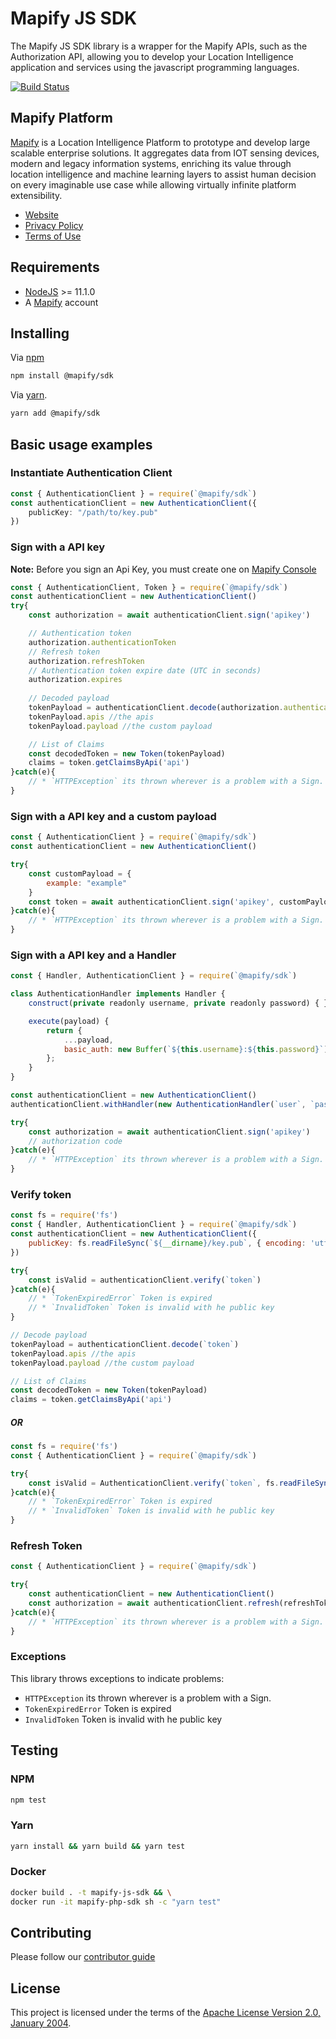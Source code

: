 # Mapify JS SDK

The Mapify JS SDK library is a wrapper for the Mapify APIs, such as the Authorization API, allowing you to develop your Location Intelligence application and services using the javascript programming languages.

[![Build Status](https://builder.mapify.ai/buildStatus/icon?job=mapify-js-sdk)]()

## Mapify Platform

[Mapify](https://www.mapify.ai/) is a Location Intelligence Platform to prototype and develop large scalable enterprise solutions. It aggregates data from IOT sensing devices, modern and legacy information systems, enriching its value through location intelligence and machine learning layers to assist human decision on every imaginable use case while allowing virtually infinite platform extensibility.

* [Website](https://www.mapify.ai/)
* [Privacy Policy](https://www.mapify.ai/privacy/)
* [Terms of Use](https://www.mapify.ai/terms/)

## Requirements

* [NodeJS](https://nodejs.org/) >= 11.1.0
* A [Mapify](https://www.mapify.ai/) account

## Installing

Via [npm](https://www.npmjs.com/)
```bash
npm install @mapify/sdk
```

Via [yarn](https://yarnpkg.com/).
```bash
yarn add @mapify/sdk
```

## Basic usage examples

### Instantiate Authentication Client

```typescript
const { AuthenticationClient } = require(`@mapify/sdk`)
const authenticationClient = new AuthenticationClient({
    publicKey: "/path/to/key.pub"
})
```

### Sign with a API key

**Note:** Before you sign an Api Key, you must create one on [Mapify Console](https://console.mapify.ai/)

```js
const { AuthenticationClient, Token } = require(`@mapify/sdk`)
const authenticationClient = new AuthenticationClient()
try{
    const authorization = await authenticationClient.sign('apikey')

    // Authentication token
    authorization.authenticationToken
    // Refresh token
    authorization.refreshToken
    // Authentication token expire date (UTC in seconds)
    authorization.expires
    
    // Decoded payload
    tokenPayload = authenticationClient.decode(authorization.authenticationToken)
    tokenPayload.apis //the apis
    tokenPayload.payload //the custom payload

    // List of Claims
    const decodedToken = new Token(tokenPayload)
    claims = token.getClaimsByApi('api')
}catch(e){
    // * `HTTPException` its thrown wherever is a problem with a Sign.
}
```

### Sign with a API key and a custom payload

```js
const { AuthenticationClient } = require(`@mapify/sdk`)
const authenticationClient = new AuthenticationClient()

try{
    const customPayload = {
        example: "example"
    }
    const token = await authenticationClient.sign('apikey', customPayload)
}catch(e){
    // * `HTTPException` its thrown wherever is a problem with a Sign.
}
```

### Sign with a API key and a Handler

```js
const { Handler, AuthenticationClient } = require(`@mapify/sdk`)

class AuthenticationHandler implements Handler {
    construct(private readonly username, private readonly password) { }

    execute(payload) {
        return { 
            ...payload, 
            basic_auth: new Buffer(`${this.username}:${this.password}`).toString('base64') 
        };
    }
}

const authenticationClient = new AuthenticationClient()
authenticationClient.withHandler(new AuthenticationHandler(`user`, `password`))

try{
    const authorization = await authenticationClient.sign('apikey')
    // authorization code
}catch(e){
    // * `HTTPException` its thrown wherever is a problem with a Sign.
}
```

### Verify token

```js
const fs = require('fs')
const { Handler, AuthenticationClient } = require(`@mapify/sdk`)
const authenticationClient = new AuthenticationClient({
    publicKey: fs.readFileSync(`${__dirname}/key.pub`, { encoding: 'utf8' })
})

try{
    const isValid = authenticationClient.verify(`token`)
}catch(e){
    // * `TokenExpiredError` Token is expired
    // * `InvalidToken` Token is invalid with he public key
}

// Decode payload
tokenPayload = authenticationClient.decode(`token`)
tokenPayload.apis //the apis
tokenPayload.payload //the custom payload

// List of Claims
const decodedToken = new Token(tokenPayload)
claims = token.getClaimsByApi('api')
```

##### OR

```js
const fs = require('fs')
const { AuthenticationClient } = require(`@mapify/sdk`)

try{
    const isValid = AuthenticationClient.verify(`token`, fs.readFileSync(`${__dirname}/key.pub`, { encoding: 'utf8' }))
}catch(e){
    // * `TokenExpiredError` Token is expired
    // * `InvalidToken` Token is invalid with he public key
}
```

### Refresh Token

```js
const { AuthenticationClient } = require(`@mapify/sdk`)

try{
    const authenticationClient = new AuthenticationClient()
    const authorization = await authenticationClient.refresh(refreshToken)
}catch(e){
    // * `HTTPException` its thrown wherever is a problem with a Sign.
}
```

### Exceptions

This library throws exceptions to indicate problems:

* `HTTPException` its thrown wherever is a problem with a Sign.
* `TokenExpiredError` Token is expired
* `InvalidToken` Token is invalid with he public key

## Testing
### NPM
```bash
npm test
```
### Yarn
```bash
yarn install && yarn build && yarn test
```
### Docker

```sh
docker build . -t mapify-js-sdk && \
docker run -it mapify-php-sdk sh -c "yarn test"
```

## Contributing

Please follow our [contributor guide](/CONTRIBUTING.md)

## License

This project is licensed under the terms of the [Apache License Version 2.0, January 2004](http://www.apache.org/licenses/LICENSE-2.0).
